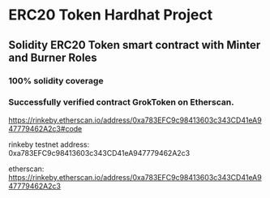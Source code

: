 # ERC20 Token Hardhat Project

## Solidity ERC20 Token smart contract with Minter and Burner Roles 
### 100% solidity coverage
### Successfully verified contract GrokToken on Etherscan.
https://rinkeby.etherscan.io/address/0xa783EFC9c98413603c343CD41eA947779462A2c3#code

rinkeby testnet address: 0xa783EFC9c98413603c343CD41eA947779462A2c3

etherscan: https://rinkeby.etherscan.io/address/0xa783EFC9c98413603c343CD41eA947779462A2c3

